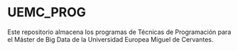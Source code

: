 # UEMC_PROG
Este repositorio almacena los programas de Técnicas de Programación para el Máster de Big Data de la Universidad
Europea Miguel de Cervantes.

